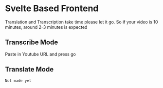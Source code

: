 # Svelte Based Frontend

Translation and Transcription take time please let it go. So if your video is 10 minutes, around 2-3 minutes is expected

## Transcribe Mode
Paste in Youtube URL and press go

## Translate Mode
`Not made yet`